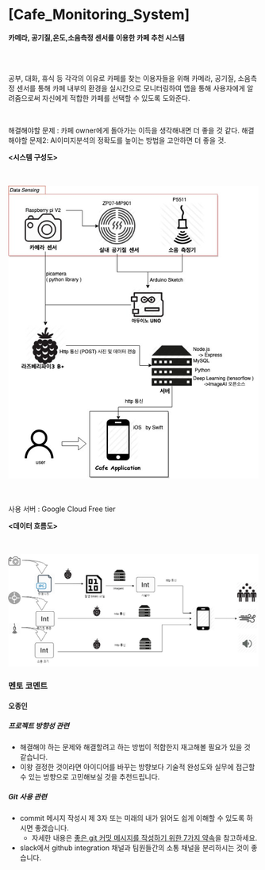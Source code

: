 # [Cafe_Monitoring_System]

<p><b>카메라, 공기질,온도,소음측정 센서를 이용한 카페 추천 시스템</b></p>
<br><br>

<p>공부, 대화, 휴식 등 각각의 이유로 카페를 찾는 이용자들을 위해 카메라, 공기질, 소음측정 센서를 통해 카페 내부의 환경을 실시간으로 모니터링하여 앱을 통해 사용자에게 알려줌으로써 자신에게 적합한 카페를 선택할 수 있도록 도와준다.</p>
<br>

해결해야할 문제 : 카페 owner에게 돌아가는 이득을 생각해내면 더 좋을 것 같다.
해결해야할 문제2: AI이미지분석의 정확도를 높이는 방법을 고안하면 더 좋을 것.
<br>






<b><p><시스템 구성도></p></b>
<br><br>
<img src="/ReadME_Image/Cafe_application_system.jpg">
<br><br><br>

사용 서버 : Google Cloud Free tier

<b><p><데이터 흐름도></p></b>
<br><br>
<img src="/ReadME_Image/data_flowchart.jpg">



### 멘토 코멘트

#### 오종인

##### 프로젝트 방향성 관련

* 해결해야 하는 문제와 해결할려고 하는 방법이 적합한지 재고해볼 필요가 있을 것 같습니다.
* 이왕 결정한 것이라면 아이디어를 바꾸는 방향보다 기술적 완성도와 실무에 접근할 수 있는 방향으로 고민해보실 것을 추천드립니다.

##### Git 사용 관련

- commit 메시지 작성시 제 3자 또는 미래의 내가 읽어도 쉽게 이해할 수 있도록 하시면 좋겠습니다.
  - 자세한 내용은 [좋은 git 커밋 메시지를 작성하기 위한 7가지 약속](https://meetup.toast.com/posts/106)을 참고하세요.
- slack에서 github integration 채널과 팀원들간의 소통 채널을 분리하시는 것이 좋습니다.



